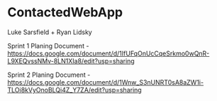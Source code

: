 # ContactedWebApp
Luke Sarsfield + Ryan Lidsky

Sprint 1 Planing Document - 
https://docs.google.com/document/d/1IfUFqOnUcCqeSrkmo0wQnR-L9XEQvssNMv-8LN1XIa8/edit?usp=sharing

Sprint 2 Planing Document - 
https://docs.google.com/document/d/1Wnw_S3nUNRT0sA8aZW1i-TLOi8kVyOnoBLQi4Z_Y7ZA/edit?usp=sharing
